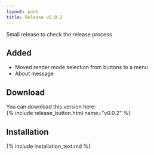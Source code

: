```yaml
---
layout: post
title: Release v0.0.2
---
```

Small release to check the release process

## Added

- Moved render mode selection from buttons to a menu
- About message

<!-- excerpt -->

## Download
You can download this version here:<br>{% include release_button.html
  name="v0.0.2"
%}


## Installation
{% include installation_text.md %}
